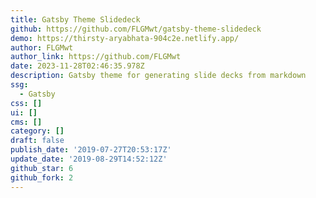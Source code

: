 ```yaml
---
title: Gatsby Theme Slidedeck
github: https://github.com/FLGMwt/gatsby-theme-slidedeck
demo: https://thirsty-aryabhata-904c2e.netlify.app/
author: FLGMwt
author_link: https://github.com/FLGMwt
date: 2023-11-28T02:46:35.978Z
description: Gatsby theme for generating slide decks from markdown
ssg:
  - Gatsby
css: []
ui: []
cms: []
category: []
draft: false
publish_date: '2019-07-27T20:53:17Z'
update_date: '2019-08-29T14:52:12Z'
github_star: 6
github_fork: 2
---
```

